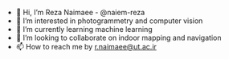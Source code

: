 - 👋 Hi, I’m Reza Naimaee - @naiem-reza
- 👀 I’m interested in photogrammetry and computer vision
- 🌱 I’m currently learning machine learning 
- 💞️ I’m looking to collaborate on indoor mapping and navigation
- 📫 How to reach me by r.naimaee@ut.ac.ir


